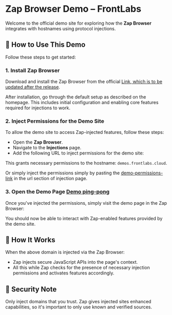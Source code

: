 # Zap Browser Demo – FrontLabs

Welcome to the official demo site for exploring how the **Zap Browser** integrates with hostnames using protocol injections.

## 🚀 How to Use This Demo

Follow these steps to get started:

### 1. Install Zap Browser

Download and install the Zap Browser from the official [Link, which is to be updated after the release]().

After installation, go through the default setup as described on the homepage. This includes initial configuration and enabling core features required for injections to work.

### 2. Inject Permissions for the Demo Site

To allow the demo site to access Zap-injected features, follow these steps:

- Open the **Zap Browser**.
- Navigate to the **Injections** page.
- Add the following URL to inject permissions for the demo site:


This grants necessary permissions to the hostname: `demos.frontlabs.cloud`.

Or simply inject the permissions simply by pasting the [demo-permissions-link](https://raw.githubusercontent.com/Zap-browser/demo-zap-peer-ping-pong/refs/heads/main/injectionobject.json) in the url section of injection page.

### 3. Open the Demo Page [Demo ping-pong](https://zap-browser.github.io/demo-zap-peer-ping-pong)

Once you've injected the permissions, simply visit the demo page in the Zap Browser:


You should now be able to interact with Zap-enabled features provided by the demo site.

## 🧠 How It Works

When the above domain is injected via the Zap Browser:

- Zap injects secure JavaScript APIs into the page's context.
- All this while Zap checks for the presence of necessary injection permissions and activates features accordingly.


## 🔐 Security Note

Only inject domains that you trust. Zap gives injected sites enhanced capabilities, so it's important to only use known and verified sources.

